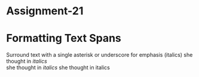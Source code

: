 # Assignment-21
# Formatting Text Spans
Surround text with a single asterisk or underscore for emphasis (italics)
she thought in *italics*<br>
she thought in _italics_           she thought in italics
